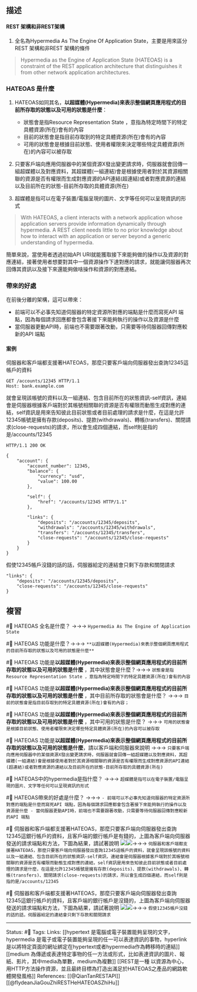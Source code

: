 
## 描述


#### REST 架構和非REST架構

1. 全名為Hypermedia As The Engine Of Application State，主要是用來區分REST 架構和非REST 架構的條件

> Hypermedia as the Engine of Application State (HATEOAS) is a constraint of the REST application architecture that distinguishes it from other network application architectures.

  
### HATEOAS 是什麼

1. HATEOAS如同其名，**以超媒體(Hypermedia)來表示整個網頁應用程式的目前所存取的狀態以及可用的狀態是什麼**：
	- 狀態會是指Resource Representation State ，意指為特定時間下的特定具體資源(所在)會有的內容
	- 目前的狀態會是指目前存取到的特定具體資源(所在)會有的內容
	- 可用的狀態會是根據目前狀態、使用者權限來決定哪些特定具體資源(所在)的內容可以被存取
	
2. 只要客戶端向應用伺服器中的某個資源X發出變更請求時，伺服器就會回傳一組超媒體以及對應資料，其超媒體(一組連結)會是根據使用者對於其資源相關聯的資源是否有權限而生成對應資源的API連結(超連結)或者對應資源的連結以及目前所在的狀態-目前所存取的具體資源(所在)
4. 超媒體是指可以在電子裝置/電腦呈現的圖片、文字等任何可以呈現資訊的形式

> With HATEOAS, a client interacts with a network application whose application servers provide information dynamically through hypermedia. A REST client needs little to no prior knowledge about how to interact with an application or server beyond a generic understanding of hypermedia.



簡單來說，當使用者透過初始API URI就能獲取接下來能夠做的操作以及資源的對應連結，接著使用者想要對其中一個資源操作下達對應的請求，就能讓伺服器再次回傳其資訊以及接下來還能夠做啥操作和資源的對應連結。


### 帶來的好處
在前後分離的架構，這可以帶來：

- 前端可以不必事先知道伺服器的特定資源所對應的端點是什麼而寫死API 端點，因為每個請求回應都會包含著接下來能夠執行的操作以及資源是什麼
- 當伺服器更動API時，前端也不需要跟著改動，只需要等待伺服器回傳對應較新的API 端點


#### 案例
伺服器和客戶端都支援著HATEOAS，那麼只要客戶端向伺服器發出查詢12345這帳戶的資料

```
GET /accounts/12345 HTTP/1.1
Host: bank.example.com
```

就會呈現該帳號的資料以及一組連結、包含目前所在的狀態資訊-self資訊，連結會是伺服器根據客戶端對於其帳號相關聯的資源是否有權限而動態生成對應的連結，self資訊是用來告知彼此目前狀態或者目前處理的請求是什麼，在這是允許12345帳號是擁有存款(deposits)、提款(withdrawals)、轉帳(transfers)、關閉請求(close-requests)的請求，所以會生成四個連結，而self則是指的是/accounts/12345

```
HTTP/1.1 200 OK

{
	"account": {
		"account_number": 12345,
		"balance": {
			"currency": "usd",
			"value": 100.00
		},
	
		"self": {
			"href": "/accounts/12345 HTTP/1.1"
		},
	
		"links": {
			"deposits": "/accounts/12345/deposits",
			"withdrawals": "/accounts/12345/withdrawals",
			"transfers": "/accounts/12345/transfers",
			"close-requests": "/accounts/12345/close-requests"
		}
	}
}
```

假使12345帳戶沒錢的話的話，伺服器給定的連結會只剩下存款和關閉請求
```
"links": {
	"deposits": "/accounts/12345/deposits",
	"close-requests": "/accounts/12345/close-requests"
}
```




## 複習

#🧠 HATEOAS 全名是什麼？ ->->-> `Hypermedia As The Engine of Application State`

#🧠 HATEOAS 功能是什麼？->->-> `**以超媒體(Hypermedia)來表示整個網頁應用程式的目前所存取的狀態以及可用的狀態是什麼**`

#🧠 HATEOAS 功能是**以超媒體(Hypermedia)來表示整個網頁應用程式的目前所存取的狀態以及可用的狀態是什麼** ，其中狀態會是什麼？->->-> `狀態會是指Resource Representation State ，意指為特定時間下的特定具體資源(所在)會有的內容`

#🧠 HATEOAS 功能是**以超媒體(Hypermedia)來表示整個網頁應用程式的目前所存取的狀態以及可用的狀態是什麼** ，其中目前所存取的狀態會是什麼？ ->->-> `目前的狀態會是指目前存取到的特定具體資源(所在)會有的內容；`

#🧠 HATEOAS 功能是**以超媒體(Hypermedia)來表示整個網頁應用程式的目前所存取的狀態以及可用的狀態是什麼** ，其中可用的狀態是什麼？ ->->-> `可用的狀態會是根據目前狀態、使用者權限來決定哪些特定具體資源(所在)的內容可以被存取`


#🧠 HATEOAS 功能是**以超媒體(Hypermedia)來表示整個網頁應用程式的目前所存取的狀態以及可用的狀態是什麼**，請以客戶端和伺服器來說明 ->->-> `只要客戶端向應用伺服器中的某個資源X發出變更請求時，伺服器就會回傳一組超媒體以及對應資料，其超媒體(一組連結)會是根據使用者對於其資源相關聯的資源是否有權限而生成對應資源的API連結(超連結)或者對應資源的連結以及目前所在的狀態-目前所存取的具體資源(所在)`

#🧠 HATEOAS中的hypermedia是指什麼？ ->->-> `超媒體是指可以在電子裝置/電腦呈現的圖片、文字等任何可以呈現資訊的形式`

#🧠 HATEOAS帶來的好處是什麼？ ->->-> `- 前端可以不必事先知道伺服器的特定資源所對應的端點是什麼而寫死API 端點，因為每個請求回應都會包含著接下來能夠執行的操作以及資源是什麼 - 當伺服器更動API時，前端也不需要跟著改動，只需要等待伺服器回傳對應較新的API 端點 `


#🧠 伺服器和客戶端都支援著HATEOAS，那麼只要客戶端向伺服器發出查詢12345這銀行帳戶的資料，且客戶端的銀行帳戶是有錢的，上圖為客戶端向伺服器發送的請求端點和方法，下圖為結果，請試著說明 ![](https://res.cloudinary.com/dqfxgtyoi/image/upload/v1665905332/blog/REST/HATEOAS-example1_ad6vh3.png)![](https://res.cloudinary.com/dqfxgtyoi/image/upload/v1665905332/blog/REST/HATEOAS-example1-with-money_yp1z7n.png)->->-> `伺服器和客戶端都支援著HATEOAS，那麼只要客戶端向伺服器發出查詢12345這帳戶的資料，就會呈現該帳號的資料以及一組連結、包含目前所在的狀態資訊-self資訊，連結會是伺服器根據客戶端對於其帳號相關聯的資源是否有權限而動態生成對應的連結，self資訊是用來告知彼此目前狀態或者目前處理的請求是什麼，在這是允許12345帳號是擁有存款(deposits)、提款(withdrawals)、轉帳(transfers)、關閉請求(close-requests)的請求，所以會生成四個連結，而self則是指的是/accounts/12345`


#🧠 伺服器和客戶端都支援著HATEOAS，那麼只要客戶端向伺服器發出查詢12345這銀行帳戶的資料，且客戶端的銀行帳戶是沒錢的，上圖為客戶端向伺服器發送的請求端點和方法，下圖為結果，請試著說明 ![](https://res.cloudinary.com/dqfxgtyoi/image/upload/v1665905332/blog/REST/HATEOAS-example1_ad6vh3.png)![](https://res.cloudinary.com/dqfxgtyoi/image/upload/v1665905332/blog/REST/HATEOAS-example1-without-money_sfjdmc.png)->->-> `假使12345帳戶沒錢的話的話，伺服器給定的連結會只剩下存款和關閉請求`



---
Status: #🌱 
Tags:
Links:
[[hypertext 是電腦或電子裝置能夠呈現的文字，hypermedia 是電子或電子裝置能夠呈現的任一可以表達資訊的事物，hyperlink 是以將特定頁面的網址綁定在hypertext或者hypermedia作為轉移時的連結]]
[[medium 為傳遞或表達特定事物的任一方法或形式，比如表達資訊的圖片、報紙、影片，其中media為單數，medium為複數]]
[[REST是一種 以資源為中心，用HTTP方法操作資源，並且最終目標為打造出滿足於HATEOAS之產品的網路軟體開發風格]]
References:
[[@QianTanRESTAPI]]
[[@flydeanJiaGouZhiRESTHeHATEOASZhiHu]]